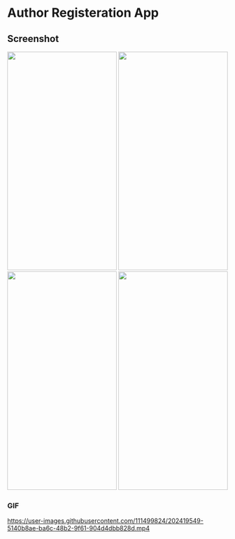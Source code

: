 # Author Registeration App

## Screenshot
<img src="https://user-images.githubusercontent.com/111499824/202419720-3e92ef23-9084-4aed-82c6-5c0a5e701a8f.jpg" width="250" height="500" />
<img src="https://user-images.githubusercontent.com/111499824/202419745-2404eb09-ca6c-40b8-92f7-baf427643a55.jpg" width="250" height="500" />
<img src="https://user-images.githubusercontent.com/111499824/202419806-19fc0149-d9d2-4a10-b8ed-e5691c1e0344.jpg" width="250" height="500" />
<img src="https://user-images.githubusercontent.com/111499824/202419850-773ae315-9f69-4327-98cf-072370b39c30.jpg" width="250" height="500" />

### GIF
https://user-images.githubusercontent.com/111499824/202419549-5140b8ae-ba6c-48b2-9f61-904d4dbb828d.mp4



